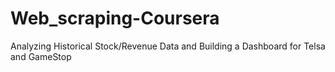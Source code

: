 # Web_scraping-Coursera
Analyzing Historical Stock/Revenue Data and Building a Dashboard for Telsa and GameStop

